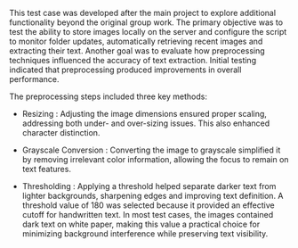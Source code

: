 This test case was developed after the main project to explore additional functionality beyond the original group work. The primary objective was to test the ability to store images locally on the server and configure the script to monitor folder updates, automatically retrieving recent images and extracting their text. Another goal was to evaluate how preprocessing techniques influenced the accuracy of text extraction. Initial testing indicated that preprocessing produced improvements in overall performance.

The preprocessing steps included three key methods:

- Resizing : Adjusting the image dimensions ensured proper scaling, addressing both under- and over-sizing issues. This also enhanced character distinction.

- Grayscale Conversion : Converting the image to grayscale simplified it by removing irrelevant color information, allowing the focus to remain on text features.

- Thresholding : Applying a threshold helped separate darker text from lighter backgrounds, sharpening edges and improving text definition. A threshold value of 180 was selected because it provided an effective cutoff for handwritten text. In most test cases, the images contained dark text on white paper, making this value a practical choice for minimizing background interference while preserving text visibility.